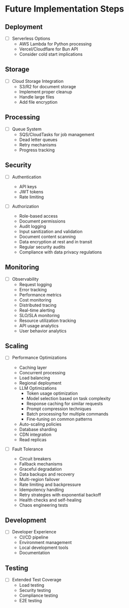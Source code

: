 # Future Implementation Steps

## Deployment

- [ ] Serverless Options
  - AWS Lambda for Python processing
  - Vercel/Cloudflare for Bun API
  - Consider cold start implications

## Storage

- [ ] Cloud Storage Integration
  - S3/R2 for document storage
  - Implement proper cleanup
  - Handle large files
  - Add file encryption

## Processing

- [ ] Queue System
  - SQS/CloudTasks for job management
  - Dead letter queues
  - Retry mechanisms
  - Progress tracking

## Security

- [ ] Authentication

  - API keys
  - JWT tokens
  - Rate limiting

- [ ] Authorization
  - Role-based access
  - Document permissions
  - Audit logging
  - Input sanitization and validation
  - Document content scanning
  - Data encryption at rest and in transit
  - Regular security audits
  - Compliance with data privacy regulations

## Monitoring

- [ ] Observability
  - Request logging
  - Error tracking
  - Performance metrics
  - Cost monitoring
  - Distributed tracing
  - Real-time alerting
  - SLO/SLA monitoring
  - Resource utilization tracking
  - API usage analytics
  - User behavior analytics

## Scaling

- [ ] Performance Optimizations

  - Caching layer
  - Concurrent processing
  - Load balancing
  - Regional deployment
  - LLM Optimizations
    - Token usage optimization
    - Model selection based on task complexity
    - Response caching for similar requests
    - Prompt compression techniques
    - Batch processing for multiple commands
    - Fine-tuning on common patterns
  - Auto-scaling policies
  - Database sharding
  - CDN integration
  - Read replicas

- [ ] Fault Tolerance
  - Circuit breakers
  - Fallback mechanisms
  - Graceful degradation
  - Data backups and recovery
  - Multi-region failover
  - Rate limiting and backpressure
  - Idempotency handling
  - Retry strategies with exponential backoff
  - Health checks and self-healing
  - Chaos engineering tests

## Development

- [ ] Developer Experience
  - CI/CD pipeline
  - Environment management
  - Local development tools
  - Documentation

## Testing

- [ ] Extended Test Coverage
  - Load testing
  - Security testing
  - Compliance testing
  - E2E testing
